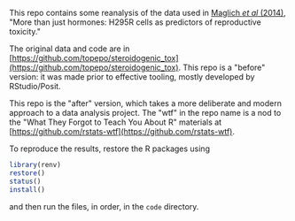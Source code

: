 This repo contains some reanalysis of the data used in [Maglich _et al_ (2014)](https://scholar.google.com/scholar?hl=en&as_sdt=0%2C7&q=More+than+just+hormones%3A+H295R+cells+as+predictors+of+reproductive+toxicity&btnG=), "More than just hormones: H295R cells as predictors of reproductive toxicity."

The original data and code are in [https://github.com/topepo/steroidogenic_tox](https://github.com/topepo/steroidogenic_tox). This repo is a "before" version: it was made prior to effective tooling, mostly developed by RStudio/Posit. 

This repo is the "after" version, which takes a more deliberate and modern approach to a data analysis project. The "wtf" in the repo name is a nod to the "What They Forgot to Teach You About R" materials at [https://github.com/rstats-wtf](https://github.com/rstats-wtf).

To reproduce the results, restore the R packages using

```r
library(renv)
restore()
status()
install()
```

and then run the files, in order, in the `code` directory. 